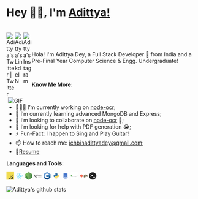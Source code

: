 <h1>Hey 👋🏽, I'm <a href="https://adiXcodr.github.io" target="_blank">Adittya!</a></h1>

<br/>


<a href="https://mobile.twitter.com/adiXcdr">
  <img align="left" alt="Adittya's Twitter | Twitter" width="22px" src="https://cdn.jsdelivr.net/npm/simple-icons@v3/icons/twitter.svg" />
</a>
<a href="https://www.linkedin.com/in/adittya-dey-3966b916b">
  <img align="left" alt="Adittya's LinkdeIN" width="22px" src="https://cdn.jsdelivr.net/npm/simple-icons@v3/icons/linkedin.svg" />
</a>
<a href="https://www.instagram.com/adixdey/">
  <img align="left" alt="Adittya's Instagram" width="22px" src="https://cdn.jsdelivr.net/npm/simple-icons@v3/icons/instagram.svg" />
</a>

<br />
<br />


Hola! I'm Adittya Dey, a Full Stack Developer 🚀 from India and a Pre-Final Year Computer Science & Engg. Undergraduate!

<br />

  <img align="right" alt="GIF" src="https://media.giphy.com/media/yYSSBtDgbbRzq/giphy.gif" width="500"/>
  
**Know Me More:**

- 👨🏽‍💻 I’m currently working on [node-ocr](https://github.com/adiXcodr/node-ocr);
- 🌱 I’m currently learning advanced MongoDB and Express; 
- 👯 I’m looking to collaborate on [node-ocr](https://github.com/adiXcodr/node-ocr) 🤝;
- 🤔 I’m looking for help with PDF generation 😭;
- ⚡️ Fun-Fact: I happen to Sing and Play Guitar!
- 📫 How to reach me: ichbinadittyadey@gmail.com;
- 📝[Resume](https://adittyadey.xyz/files/CV_Adittya_Dey.pdf)

**Languages and Tools:**  

<code><img height="20" src="https://raw.githubusercontent.com/github/explore/80688e429a7d4ef2fca1e82350fe8e3517d3494d/topics/javascript/javascript.png"></code>
<code><img height="20" src="https://raw.githubusercontent.com/github/explore/80688e429a7d4ef2fca1e82350fe8e3517d3494d/topics/react/react.png"></code>
<code><img height="20" src="https://raw.githubusercontent.com/github/explore/80688e429a7d4ef2fca1e82350fe8e3517d3494d/topics/nodejs/nodejs.png"></code>
<code><img height="20" src="https://raw.githubusercontent.com/github/explore/80688e429a7d4ef2fca1e82350fe8e3517d3494d/topics/flask/flask.png"></code>
<code><img height="20" src="https://raw.githubusercontent.com/github/explore/80688e429a7d4ef2fca1e82350fe8e3517d3494d/topics/cpp/cpp.png"></code>
<code><img height="20" src="https://raw.githubusercontent.com/github/explore/80688e429a7d4ef2fca1e82350fe8e3517d3494d/topics/python/python.png"></code>
<code><img height="20" src="https://raw.githubusercontent.com/github/explore/80688e429a7d4ef2fca1e82350fe8e3517d3494d/topics/sql/sql.png"></code>
<code><img height="20" src="https://raw.githubusercontent.com/github/explore/80688e429a7d4ef2fca1e82350fe8e3517d3494d/topics/mongodb/mongodb.png"></code>
<code><img height="20" src="https://raw.githubusercontent.com/github/explore/80688e429a7d4ef2fca1e82350fe8e3517d3494d/topics/git/git.png"></code>
<code><img height="20" src="https://raw.githubusercontent.com/github/explore/80688e429a7d4ef2fca1e82350fe8e3517d3494d/topics/terminal/terminal.png"></code>



![Adittya's github stats](https://github-readme-stats.vercel.app/api?username=adiXcodr&show_icons=true&hide_border=true)

